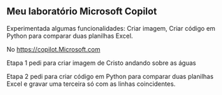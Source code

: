 
## Meu laboratório Microsoft Copilot
Experimentada algumas funcionalidades: Criar imagem, Criar código em Python para comparar duas planilhas Excel.

No https://copilot.Microsoft.com

Etapa 1 
    pedi para criar imagem de Cristo andando sobre as águas


Etapa 2
    pedi para criar código em Python para comparar duas planilhas Excel e gravar uma terceira só com as linhas coincidentes.  

    
    


